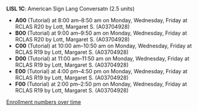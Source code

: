 **LISL 1C**: American Sign Lang Conversatn (2.5 units)

- **A00** (Tutorial) at 8:00 am–8:50 am on Monday, Wednesday, Friday at RCLAS R20 by Lott, Margaret S. (A03704928)
- **B00** (Tutorial) at 9:00 am–9:50 am on Monday, Wednesday, Friday at RCLAS R20 by Lott, Margaret S. (A03704928)
- **C00** (Tutorial) at 10:00 am–10:50 am on Monday, Wednesday, Friday at RCLAS R19 by Lott, Margaret S. (A03704928)
- **D00** (Tutorial) at 11:00 am–11:50 am on Monday, Wednesday, Friday at RCLAS R19 by Lott, Margaret S. (A03704928)
- **E00** (Tutorial) at 4:00 pm–4:50 pm on Monday, Wednesday, Friday at RCLAS R19 by Lott, Margaret S. (A03704928)
- **F00** (Tutorial) at 2:00 pm–2:50 pm on Monday, Wednesday, Friday at RCLAS R19 by Lott, Margaret S. (A03704928)

[Enrollment numbers over time](./LISL1C.tsv)
